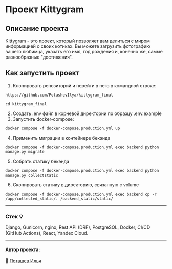 # Проект Kittygram
## Описание проекта
Kittygram - это проект, который позволяет вам делиться с миром информацией о своих котиках. Вы можете загрузить фотографию вашего любимца, указать его имя, год рождения и, конечно же, самые разнообразные "достижения". 
## Как запустить проект
1. Клонировать репозиторий и перейти в него в командной строке:
```
https://github.com/PotashevIlya/kittygram_final
```
```
cd kittygram_final
```
2. Создать .env файл в корневой директории по образцу .env.example
3. Запустить docker-compose:
```
docker compose -f docker-compose.production.yml up
```
4. Применить миграции в контейнере бекэнда
```
docker compose -f docker-compose.production.yml exec backend python manage.py migrate
```
5. Собрать статику бекэнда
```
docker compose -f docker-compose.production.yml exec backend python manage.py collectstatic
```
6. Скопировать статику в директорию, связанную с volume
```
docker compose -f docker-compose.production.yml exec backend cp -r /app/collected_static/. /backend_static/static/
```
___
### Стек :bulb:
Django, Gunicorn, nginx, Rest API (DRF), PostgreSQL, Docker, CI/CD (GitHub Actions), React, Yandex Cloud.
___  
#### Автор проекта:    
:small_orange_diamond: [Поташев Илья](https://github.com/PotashevIlya)  
